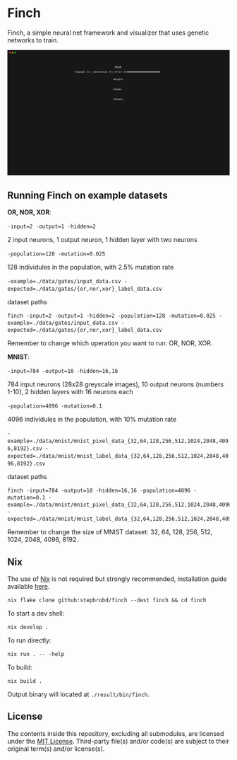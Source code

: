 # Finch

Finch, a simple neural net framework and visualizer that uses genetic networks to train.

![Finch](./asset/demo.gif)

## Running Finch on example datasets

**OR, NOR, XOR**:

`-input=2 -output=1 -hidden=2`

2 input neurons, 1 output neuron, 1 hidden layer with two neurons

`-population=128 -mutation=0.025`

128 individules in the population, with 2.5% mutation rate

`-example=./data/gates/input_data.csv -expected=./data/gates/{or,nor,xor}_label_data.csv`

dataset paths

```shell
finch -input=2 -output=1 -hidden=2 -population=128 -mutation=0.025 -example=./data/gates/input_data.csv -expected=./data/gates/{or,nor,xor}_label_data.csv
```

Remember to change which operation you want to run: OR, NOR, XOR.

**MNIST**:

`-input=784 -output=10 -hidden=16,16`

784 input neurons (28x28 greyscale images), 10 output neurons (numbers 1-10), 2 hidden layers with 16 neurons each

`-population=4096 -mutation=0.1`

4096 individules in the population, with 10% mutation rate

`-example=./data/mnist/mnist_pixel_data_{32,64,128,256,512,1024,2048,4096,8192}.csv -expected=./data/mnist/mnist_label_data_{32,64,128,256,512,1024,2048,4096,8192}.csv`

dataset paths

```shell
finch -input=784 -output=10 -hidden=16,16 -population=4096 -mutation=0.1 -example=./data/mnist/mnist_pixel_data_{32,64,128,256,512,1024,2048,4096,8192}.csv -expected=./data/mnist/mnist_label_data_{32,64,128,256,512,1024,2048,4096,8192}.csv
```

Remember to change the size of MNIST dataset: 32, 64, 128, 256, 512, 1024, 2048, 4096, 8192.

## Nix

The use of [Nix](https://nixos.org) is not required but strongly recommended, installation guide available [here](https://github.com/determinatesystems/nix-installer).

```shell
nix flake clone github:stepbrobd/finch --dest finch && cd finch
```

To start a dev shell:

```shell
nix develop .
```

To run directly:

```shell
nix run . -- -help
```

To build:

```shell
nix build .
```

Output binary will located at `./result/bin/finch`.

## License

The contents inside this repository, excluding all submodules, are licensed under the [MIT License](license.md).
Third-party file(s) and/or code(s) are subject to their original term(s) and/or license(s).
